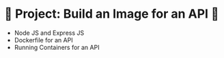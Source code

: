 # 🌟 Project: Build an Image for an API 🌟
*  Node JS and Express JS
*  Dockerfile for an API
*  Running Containers for an API
